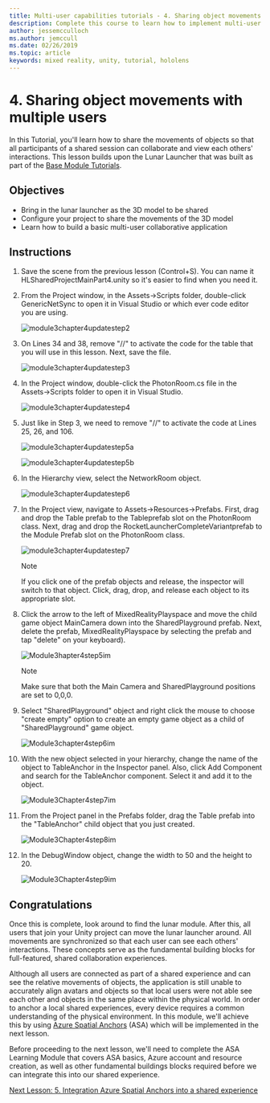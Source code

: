 ```yaml
---
title: Multi-user capabilities tutorials - 4. Sharing object movements with multiple users
description: Complete this course to learn how to implement multi-user shared experiences within a HoloLens 2 application.
author: jessemcculloch
ms.author: jemccull
ms.date: 02/26/2019
ms.topic: article
keywords: mixed reality, unity, tutorial, hololens
---
```


# 4. Sharing object movements with multiple users

In this Tutorial, you'll learn how to share the movements of objects so that all participants of a shared session can collaborate and view each others' interactions. This lesson builds upon the Lunar Launcher that was built as part of the [Base Module Tutorials](mrlearning-base.md).

## Objectives

- Bring in the lunar launcher as the 3D model to be shared
- Configure your project to share the movements of the 3D model
- Learn how to build a basic multi-user collaborative application

## Instructions

1. Save the scene from the previous lesson (Control+S). You can name it HLSharedProjectMainPart4.unity so it's easier to find when you need it.

2. From the Project window, in the Assets->Scripts folder, double-click GenericNetSync to open it in Visual Studio or which ever code editor you are using.  

    ![module3chapter4updatestep2](images/module3chapter4updatestep2.png)

3. On Lines 34 and 38, remove "//" to activate the code for the table that you will use in this lesson. Next, save the file.

    ![module3chapter4updatestep3](images/module3chapter4updatestep3.png)

4. In the Project window, double-click the PhotonRoom.cs file in the Assets->Scripts folder to open it in Visual Studio.

    ![module3chapter4updatestep4](images/module3chapter4updatestep4.png)

5. Just like in Step 3, we need to remove "//" to activate the code at Lines 25, 26, and 106.

    ![module3chapter4updatestep5a](images/module3chapter4updatestep5a.png)

    ![module3chapter4updatestep5b](images/module3chapter4updatestep5b.png)

6. In the Hierarchy view, select the NetworkRoom object.

    ![module3chapter4updatestep6](images/module3chapter4updatestep6.png)

7. In the Project view, navigate to Assets->Resources->Prefabs. First, drag and drop the Table prefab to the Tableprefab slot on the PhotonRoom class. Next, drag and drop the RocketLauncherCompleteVariantprefab to the Module Prefab slot on the PhotonRoom class.

    ![module3chapter4updatestep7](images/module3chapter4updatestep7.png)

    >[!NOTE]
    >If you click one of the prefab objects and release, the inspector will switch to that object. Click, drag, drop, and release each object to its appropriate slot.

8. Click the arrow to the left of MixedRealityPlayspace and move the child game object MainCamera down into the SharedPlayground prefab. Next, delete the prefab, MixedRealityPlayspace by selecting the prefab and tap "delete" on your keyboard).

    ![Module3hapter4step5im](images/module3chapter4step5im.PNG)

    >[!NOTE]
    >Make sure that both the Main Camera and SharedPlayground positions are set to 0,0,0.

9. Select "SharedPlayground" object and right click the mouse to choose "create empty" option to create an empty game object as a child of "SharedPlayground" game object.

   ![Module3chapter4step6im](images/module3chapter4step6im.PNG)

10. With the new object selected in your hierarchy, change the name of the object to TableAnchor in the Inspector panel. Also, click Add Component and search for the TableAnchor component. Select it and add it to the object.

    ![Module3Chapter4step7im](images/module3chapter4step7im.PNG)

11. From the Project panel in the Prefabs folder, drag the Table prefab into the "TableAnchor" child object that you just created.

    ![Module3Chapter4step8im](images/module3chapter4step8im.PNG)

12. In the DebugWindow object, change the width to 50 and the height to 20.

    ![Module3Chapter4step9im](images/module3chapter4step11im.PNG)

## Congratulations

Once this is complete, look around to find the lunar module. After this, all users that join your Unity project can move the lunar launcher around.  All movements are synchronized so that each user can see each others' interactions. These concepts serve as the fundamental building blocks for full-featured, shared collaboration experiences.

Although all users are connected as part of a shared experience and can see the relative movements of objects, the application is still unable to accurately align avatars and objects so that local users were not able see each other and objects in the same place within the physical world. In order to anchor a local shared experiences, every device requires a common understanding of the physical environment. In this module, we'll achieve this by using [Azure Spatial Anchors](<https://azure.microsoft.com//services/spatial-anchors/>) (ASA) which will be implemented in the next lesson.

Before proceeding to the next lesson, we'll need to complete the ASA Learning Module that covers ASA basics, Azure account and resource creation, as well as other fundamental buildings blocks required before we can integrate this into our shared experience.

[Next Lesson: 5. Integration Azure Spatial Anchors into a shared experience](mrlearning-sharing(photon)-ch5.md)
